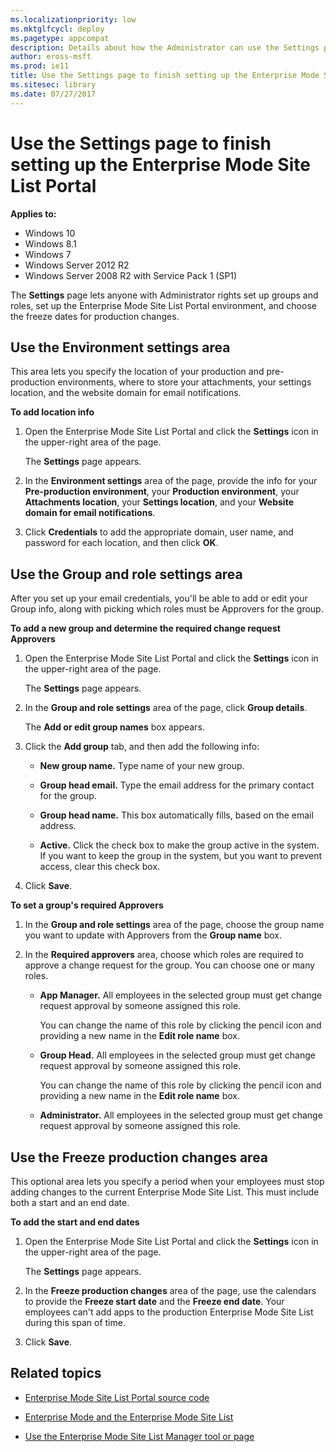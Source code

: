 ```yaml
---
ms.localizationpriority: low
ms.mktglfcycl: deploy
ms.pagetype: appcompat
description: Details about how the Administrator can use the Settings page to set up Groups and roles, the Enterprise Mode Site List Portal environment, and the freeze dates for production changes.
author: eross-msft
ms.prod: ie11
title: Use the Settings page to finish setting up the Enterprise Mode Site List Portal (Internet Explorer 11 for IT Pros)
ms.sitesec: library
ms.date: 07/27/2017
---
```


# Use the Settings page to finish setting up the Enterprise Mode Site List Portal

**Applies to:**

-   Windows 10
-   Windows 8.1
-   Windows 7
-   Windows Server 2012 R2
-   Windows Server 2008 R2 with Service Pack 1 (SP1)

The **Settings** page lets anyone with Administrator rights set up groups and roles, set up the Enterprise Mode Site List Portal environment, and choose the freeze dates for production changes.

## Use the Environment settings area
This area lets you specify the location of your production and pre-production environments, where to store your attachments, your settings location, and the website domain for email notifications.

**To add location info**
1. Open the Enterprise Mode Site List Portal and click the **Settings** icon in the upper-right area of the page.

   The **Settings** page appears.

2. In the **Environment settings** area of the page, provide the info for your **Pre-production environment**, your **Production environment**, your **Attachments location**, your **Settings location**, and your **Website domain for email notifications**.

3. Click **Credentials** to add the appropriate domain, user name, and password for each location, and then click **OK**.

## Use the Group and role settings area
After you set up your email credentials, you'll be able to add or edit your Group info, along with picking which roles must be Approvers for the group.

**To add a new group and determine the required change request Approvers**
1. Open the Enterprise Mode Site List Portal and click the **Settings** icon in the upper-right area of the page.

   The **Settings** page appears.

2. In the **Group and role settings** area of the page, click **Group details**.

    The **Add or edit group names** box appears.

3. Click the **Add group** tab, and then add the following info:

    - **New group name.** Type name of your new group.
    
    - **Group head email.** Type the email address for the primary contact for the group.

    - **Group head name.** This box automatically fills, based on the email address.

    - **Active.** Click the check box to make the group active in the system. If you want to keep the group in the system, but you want to prevent access, clear this check box.

4. Click **Save**.


**To set a group's required Approvers**
1. In the **Group and role settings** area of the page, choose the group name you want to update with Approvers from the **Group name** box.

2. In the **Required approvers** area, choose which roles are required to approve a change request for the group. You can choose one or many roles.

    - **App Manager.** All employees in the selected group must get change request approval by someone assigned this role. 

        You can change the name of this role by clicking the pencil icon and providing a new name in the **Edit role name** box.

    - **Group Head.** All employees in the selected group must get change request approval by someone assigned this role.

        You can change the name of this role by clicking the pencil icon and providing a new name in the **Edit role name** box.

    - **Administrator.** All employees in the selected group must get change request approval by someone assigned this role.

## Use the Freeze production changes area
This optional area lets you specify a period when your employees must stop adding changes to the current Enterprise Mode Site List. This must include both a start and an end date.

**To add the start and end dates**
1. Open the Enterprise Mode Site List Portal and click the **Settings** icon in the upper-right area of the page.

   The **Settings** page appears.

2. In the **Freeze production changes** area of the page, use the calendars to provide the **Freeze start date** and the **Freeze end date**. Your employees can't add apps to the production Enterprise Mode Site List during this span of time.

3. Click **Save**.

## Related topics
- [Enterprise Mode Site List Portal source code](https://github.com/MicrosoftEdge/enterprise-mode-site-list-portal)

- [Enterprise Mode and the Enterprise Mode Site List](what-is-enterprise-mode.md)

- [Use the Enterprise Mode Site List Manager tool or page](use-the-enterprise-mode-site-list-manager.md) 